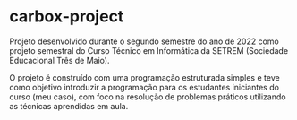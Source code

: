 ﻿# carbox-project

Projeto desenvolvido durante o segundo semestre do ano de 2022 como 
projeto semestral do Curso Técnico em Informática da SETREM (Sociedade Educacional Três de Maio).

O projeto é construído com uma programação estruturada simples e teve como objetivo introduzir
a programação para os estudantes iniciantes do curso (meu caso), com foco na resolução de 
problemas práticos utilizando as técnicas aprendidas em aula.
